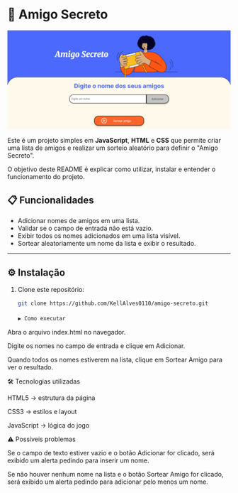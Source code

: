 ﻿# 🎁 Amigo Secreto

 ![Amigo Secreto Screenshot](jogoamigosecreto.png)


Este é um projeto simples em **JavaScript**, **HTML** e **CSS** que permite criar uma lista de amigos e realizar um sorteio aleatório para definir o "Amigo Secreto".

O objetivo deste README é explicar como utilizar, instalar e entender o funcionamento do projeto.

## 📋 Funcionalidades

- Adicionar nomes de amigos em uma lista.
- Validar se o campo de entrada não está vazio.
- Exibir todos os nomes adicionados em uma lista visível.
- Sortear aleatoriamente um nome da lista e exibir o resultado.

---

## ⚙️ Instalação

1. Clone este repositório:
   ```bash
   git clone https://github.com/KellAlves0110/amigo-secreto.git

   ▶️ Como executar

Abra o arquivo index.html no navegador.

Digite os nomes no campo de entrada e clique em Adicionar.

Quando todos os nomes estiverem na lista, clique em Sortear Amigo para ver o resultado.

🛠️ Tecnologias utilizadas

HTML5 → estrutura da página

CSS3 → estilos e layout

JavaScript → lógica do jogo

⚠️ Possíveis problemas

Se o campo de texto estiver vazio e o botão Adicionar for clicado, será exibido um alerta pedindo para inserir um nome.

Se não houver nenhum nome na lista e o botão Sortear Amigo for clicado, será exibido um alerta pedindo para adicionar pelo menos um nome.

